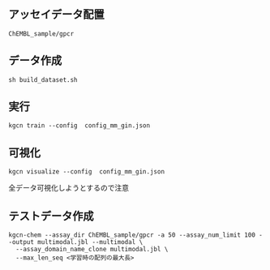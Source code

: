 
## アッセイデータ配置
```
ChEMBL_sample/gpcr
```
## データ作成
```
sh build_dataset.sh
```

## 実行
```
kgcn train --config  config_mm_gin.json
```

## 可視化
```
kgcn visualize --config  config_mm_gin.json
```
全データ可視化しようとするので注意

## テストデータ作成
```
kgcn-chem --assay_dir ChEMBL_sample/gpcr -a 50 --assay_num_limit 100 --output multimodal.jbl --multimodal \
  --assay_domain_name_clone multimodal.jbl \
  --max_len_seq <学習時の配列の最大長>
```
